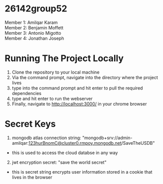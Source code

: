 
# 26142group52

Member 1: Amilqar Karam<br/>
Member 2: Benjamin Moffett<br/>
Member 3: Antonio Migotto<br/>
Member 4: Jonathan Joseph<br/>

# Running The Project Locally
1. Clone the repository to your local machine<br/>
2. Via the command prompt, navigate into the directory where the project lives<br/>
3. type <npm install> into the command prompt and hit enter to pull the required dependencies<br/>
4. type <node app.js> and hit enter to run the webserver<br/>
5. Finally, navigate to [http://localhost:3000/](http://localhost:3000/) in your chrome browser<br/>  
# Secret Keys
1. mongodb atlas connection string: "mongodb+srv://admin-amilqar:123hurBnomC@cluster0.rmpoy.mongodb.net/SaveTheUSDB"<br/>
  - this is used to access the cloud databse in any way
2. jwt encryption secret: "save the world secret"<br/>
  - this is secret string encrypts user information stored in a cookie that lives in the browser
